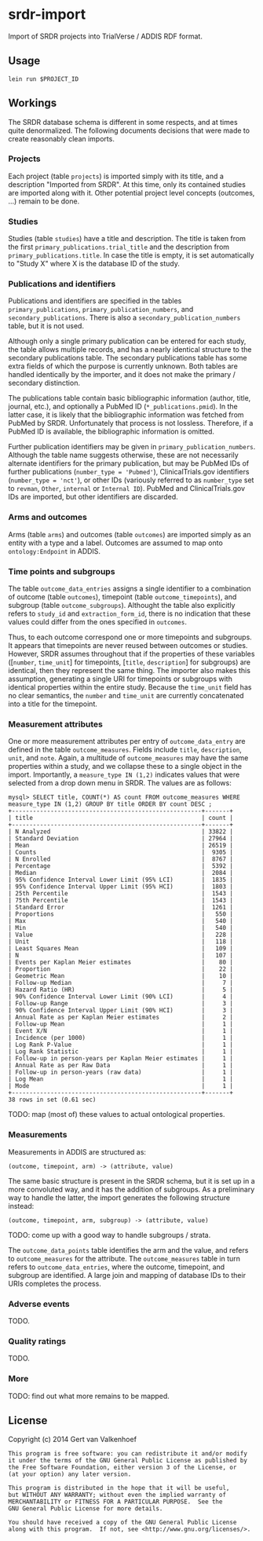 # srdr-import

Import of SRDR projects into TrialVerse / ADDIS RDF format.

## Usage

`lein run $PROJECT_ID`

## Workings

The SRDR database schema is different in some respects, and at times quite denormalized. The following documents decisions that were made to create reasonably clean imports.

### Projects

Each project (table `projects`) is imported simply with its title, and a description "Imported from SRDR". At this time, only its contained studies are imported along with it. Other potential project level concepts (outcomes, ...) remain to be done.

### Studies

Studies (table `studies`) have a title and description. The title is taken from the first `primary_publications.trial_title` and the description from `primary_publications.title`. In case the title is empty, it is set automatically to "Study X" where X is the database ID of the study.

### Publications and identifiers

Publications and identifiers are specified in the tables `primary_publications`, `primary_publication_numbers`, and `secondary_publications`. There is also a `secondary_publication_numbers` table, but it is not used.

Although only a single primary publication can be entered for each study, the table allows multiple records, and has a nearly identical structure to the secondary publications table. The secondary publications table has some extra fields of which the purpose is currently unknown. Both tables are handled identically by the importer, and it does not make the primary / secondary distinction.

The publications table contain basic bibliographic information (author, title, journal, etc.), and optionally a PubMed ID (`*_publications.pmid`). In the latter case, it is likely that the bibliographic information was fetched from PubMed by SRDR. Unfortunately that process is not lossless. Therefore, if a PubMed ID is available, the bibliographic information is omitted.

Further publication identifiers may be given in `primary_publication_numbers`. Although the table name suggests otherwise, these are not necessarily alternate identifiers for the primary publication, but may be PubMed IDs of further publications (`number_type = 'Pubmed'`), ClinicalTrials.gov identifiers (`number_type = 'nct'`), or other IDs (variously referred to as `number_type` set to `revman`, `Other`, `internal` or `Internal ID`). PubMed and ClinicalTrials.gov IDs are imported, but other identifiers are discarded.

### Arms and outcomes

Arms (table `arms`) and outcomes (table `outcomes`) are imported simply as an entity with a type and a label. Outcomes are assumed to map onto `ontology:Endpoint` in ADDIS.

### Time points and subgroups

The table `outcome_data_entries` assigns a single identifier to a combination of outcome (table `outcomes`), timepoint (table `outcome_timepoints`), and subgroup (table `outcome_subgroups`). Althought the table also explicitly refers to `study_id` and `extraction_form_id`, there is no indication that these values could differ from the ones specified in `outcomes`.

Thus, to each outcome correspond one or more timepoints and subgroups. It appears that timepoints are never reused between outcomes or studies. However, SRDR assumes throughout that if the properties of these variables ([`number`, `time_unit`] for timepoints, [`title`, `description`] for subgroups) are identical, then they represent the same thing. The importer also makes this assumption, generating a single URI for timepoints or subgroups with identical properties within the entire study. Because the `time_unit` field has no clear semantics, the `number` and `time_unit` are currently concatenated into a title for the timepoint.

### Measurement attributes

One or more measurement attributes per entry of `outcome_data_entry` are defined in the table `outcome_measures`. Fields include `title`, `description`, `unit`, and `note`. Again, a multitude of `outcome_measures` may have the same properties within a study, and we collapse these to a single object in the import. Importantly, a `measure_type IN (1,2)` indicates values that were selected from a drop down menu in SRDR. The values are as follows:

    mysql> SELECT title, COUNT(*) AS count FROM outcome_measures WHERE measure_type IN (1,2) GROUP BY title ORDER BY count DESC ;
    +------------------------------------------------------+-------+
    | title                                                | count |
    +------------------------------------------------------+-------+
    | N Analyzed                                           | 33822 |
    | Standard Deviation                                   | 27964 |
    | Mean                                                 | 26519 |
    | Counts                                               |  9305 |
    | N Enrolled                                           |  8767 |
    | Percentage                                           |  5392 |
    | Median                                               |  2084 |
    | 95% Confidence Interval Lower Limit (95% LCI)        |  1835 |
    | 95% Confidence Interval Upper Limit (95% HCI)        |  1803 |
    | 25th Percentile                                      |  1543 |
    | 75th Percentile                                      |  1543 |
    | Standard Error                                       |  1261 |
    | Proportions                                          |   550 |
    | Max                                                  |   540 |
    | Min                                                  |   540 |
    | Value                                                |   228 |
    | Unit                                                 |   118 |
    | Least Squares Mean                                   |   109 |
    | N                                                    |   107 |
    | Events per Kaplan Meier estimates                    |    80 |
    | Proportion                                           |    22 |
    | Geometric Mean                                       |    10 |
    | Follow-up Median                                     |     7 |
    | Hazard Ratio (HR)                                    |     5 |
    | 90% Confidence Interval Lower Limit (90% LCI)        |     4 |
    | Follow-up Range                                      |     3 |
    | 90% Confidence Interval Upper Limit (90% HCI)        |     3 |
    | Annual Rate as per Kaplan Meier estimates            |     2 |
    | Follow-up Mean                                       |     1 |
    | Event X/N                                            |     1 |
    | Incidence (per 1000)                                 |     1 |
    | Log Rank P-Value                                     |     1 |
    | Log Rank Statistic                                   |     1 |
    | Follow-up in person-years per Kaplan Meier estimates |     1 |
    | Annual Rate as per Raw Data                          |     1 |
    | Follow-up in person-years (raw data)                 |     1 |
    | Log Mean                                             |     1 |
    | Mode                                                 |     1 |
    +------------------------------------------------------+-------+
    38 rows in set (0.61 sec)


TODO: map (most of) these values to actual ontological properties.

### Measurements

Measurements in ADDIS are structured as:

    (outcome, timepoint, arm) -> (attribute, value)

The same basic structure is present in the SRDR schema, but it is set up in a more convoluted way, and it has the addition of subgroups. As a preliminary way to handle the latter, the import generates the following structure instead:

    (outcome, timepoint, arm, subgroup) -> (attribute, value)

TODO: come up with a good way to handle subgroups / strata.

The `outcome_data_points` table identifies the arm and the value, and refers to `outcome_measures` for the attribute.
The `outcome_measures` table in turn refers to `outcome_data_entries`, where the outcome, timepoint, and subgroup are identified.
A large join and mapping of database IDs to their URIs completes the process.

### Adverse events

TODO.

### Quality ratings

TODO.

### More

TODO: find out what more remains to be mapped.

## License

Copyright (c) 2014 Gert van Valkenhoef

    This program is free software: you can redistribute it and/or modify
    it under the terms of the GNU General Public License as published by
    the Free Software Foundation, either version 3 of the License, or
    (at your option) any later version.

    This program is distributed in the hope that it will be useful,
    but WITHOUT ANY WARRANTY; without even the implied warranty of
    MERCHANTABILITY or FITNESS FOR A PARTICULAR PURPOSE.  See the
    GNU General Public License for more details.

    You should have received a copy of the GNU General Public License
    along with this program.  If not, see <http://www.gnu.org/licenses/>.
